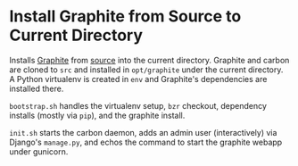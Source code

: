 # Install Graphite from Source to Current Directory

Installs [Graphite](http://graphite.wikidot.com/) from 
[source](https://code.launchpad.net/~graphite-dev/graphite/main)
into the current directory.  Graphite and carbon are cloned to
`src` and installed in `opt/graphite` under the current directory.
A Python virtualenv is created in `env` and Graphite's dependencies
are installed there.

`bootstrap.sh` handles the virtualenv setup, `bzr` checkout,
dependency installs (mostly via `pip`), and the graphite install.

`init.sh` starts the carbon daemon, adds an admin user (interactively)
via Django's `manage.py`, and echos the command to start the graphite
webapp under gunicorn.
